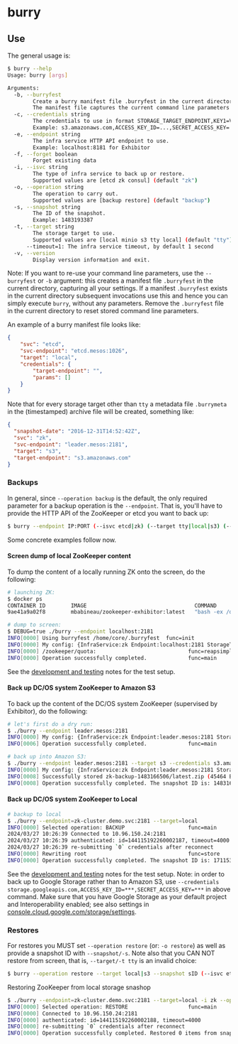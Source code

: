 # burry

## Use

The general usage is:

```bash
$ burry --help
Usage: burry [args]

Arguments:
  -b, --burryfest
        Create a burry manifest file .burryfest in the current directory.
        The manifest file captures the current command line parameters for re-use in subsequent operations.
  -c, --credentials string
        The credentials to use in format STORAGE_TARGET_ENDPOINT,KEY1=VAL1,...KEYn=VALn.
        Example: s3.amazonaws.com,ACCESS_KEY_ID=...,SECRET_ACCESS_KEY=...,BUCKET=...,PREFIX=...,SSL=...
  -e, --endpoint string
        The infra service HTTP API endpoint to use.
        Example: localhost:8181 for Exhibitor
  -f, --forget boolean 
        Forget existing data
  -i, --isvc string
        The type of infra service to back up or restore.
        Supported values are [etcd zk consul] (default "zk")
  -o, --operation string
        The operation to carry out.
        Supported values are [backup restore] (default "backup")
  -s, --snapshot string
        The ID of the snapshot.
        Example: 1483193387
  -t, --target string
        The storage target to use.
        Supported values are [local minio s3 tty local] (default "tty")
      --timeout=1: The infra service timeout, by default 1 second
  -v, --version
        Display version information and exit.
```

Note: If you want to re-use your command line parameters, use the `--burryfest` or `-b` argument: this creates a manifest file `.burryfest` in the current directory, capturing all your settings. If a manifest `.burryfest` exists in the current directory subsequent invocations use this and hence you can simply execute `burry`, without any parameters. Remove the `.burryfest` file in the current directory to reset stored command line parameters.

An example of a burry manifest file looks like:

```json
{
    "svc": "etcd",
    "svc-endpoint": "etcd.mesos:1026",
    "target": "local",
    "credentials": {
        "target-endpoint": "",
        "params": []
    }
}
```

Note that for every storage target other than `tty` a metadata file `.burrymeta` in the (timestamped) archive file will be created, something like:

```json
{
  "snapshot-date": "2016-12-31T14:52:42Z",
  "svc": "zk",
  "svc-endpoint": "leader.mesos:2181",
  "target": "s3",
  "target-endpoint": "s3.amazonaws.com"
}
```

### Backups

In general, since `--operation backup` is the default, the only required parameter for a backup operation is the `--endpoint`. That is, you'll have to provide the HTTP API of the ZooKeeper or etcd you want to back up:

```bash
$ burry --endpoint IP:PORT (--isvc etcd|zk) (--target tty|local|s3) (--credentials STORAGE_TARGET_ENDPOINT,KEY1=VAL1,...,KEYn=VALn)
```

Some concrete examples follow now.

#### Screen dump of local ZooKeeper content

To dump the content of a locally running ZK onto the screen, do the following:

```bash
# launching ZK:
$ docker ps
CONTAINER ID        IMAGE                                  COMMAND                  CREATED             STATUS              PORTS                                                                                            NAMES
9ae41a9a02f8        mbabineau/zookeeper-exhibitor:latest   "bash -ex /opt/exhibi"   2 days ago          Up 2 days           0.0.0.0:2181->2181/tcp, 0.0.0.0:2888->2888/tcp, 0.0.0.0:3888->3888/tcp, 0.0.0.0:8181->8181/tcp   amazing_kilby

# dump to screen:
$ DEBUG=true ./burry --endpoint localhost:2181
INFO[0000] Using burryfest /home/core/.burryfest  func=init
INFO[0000] My config: {InfraService:zk Endpoint:localhost:2181 StorageTarget:tty Creds:{StorageTargetEndpoint: Params:[]}}  func=init
INFO[0000] /zookeeper/quota:                             func=reapsimple
INFO[0000] Operation successfully completed.             func=main
```

See the [development and testing](dev.md#zookeeper) notes for the test setup.

#### Back up DC/OS system ZooKeeper to Amazon S3

To back up the content of the DC/OS system ZooKeeper (supervised by Exhibitor), do the following:

```bash
# let's first do a dry run:
$ ./burry --endpoint leader.mesos:2181
INFO[0000] My config: {InfraService:zk Endpoint:leader.mesos:2181 StorageTarget:tty Creds:{StorageTargetEndpoint: Params:[]}}  func=init
INFO[0006] Operation successfully completed.             func=main

# back up into Amazon S3:
$ ./burry --endpoint leader.mesos:2181 --target s3 --credentials s3.amazonaws.com,ACCESS_KEY_ID=***,SECRET_ACCESS_KEY=***
INFO[0000] My config: {InfraService:zk Endpoint:leader.mesos:2181 StorageTarget:s3 Creds:{InfraServiceEndpoint:s3.amazonaws.com Params:[{Key:ACCESS_KEY_ID Value:***} {Key:SECRET_ACCESS_KEY Value:***}]}}}  func=init
INFO[0008] Successfully stored zk-backup-1483166506/latest.zip (45464 Bytes) in S3 compatible remote storage s3.amazonaws.com  func=remoteS3
INFO[0008] Operation successfully completed. The snapshot ID is: 1483166506  func=main
```

#### Back up DC/OS system ZooKeeper to Local
```bash
# backup to local
$ ./burry --endpoint=zk-cluster.demo.svc:2181 --target=local
INFO[0000] Selected operation: BACKUP                    func=main
2024/03/27 10:26:39 Connected to 10.96.150.24:2181
2024/03/27 10:26:39 authenticated: id=144115192260002187, timeout=4000
2024/03/27 10:26:39 re-submitting `0` credentials after reconnect
INFO[0000] Rewriting root                                func=store
INFO[0000] Operation successfully completed. The snapshot ID is: 1711535199  func=main
```

See the [development and testing](dev.md#zookeeper) notes for the test setup. Note: in order to back up to Google Storage rather than to Amazon S3, use `--credentials storage.googleapis.com,ACCESS_KEY_ID=***,SECRET_ACCESS_KEY=***` in above command. Make sure that you have Google Storage as your default project and Interoperability enabled; see also settings in [console.cloud.google.com/storage/settings](https://console.cloud.google.com/storage/settings).

### Restores

For restores you MUST set `--operation restore` (or: `-o restore`) as well as provide a snapshot ID with `--snapshot/-s`. Note also that you CAN NOT restore from screen, that is, `--target/-t tty` is an invalid choice:

```bash
$ burry --operation restore --target local|s3 --snapshot sID (--isvc etcd|zk) (--credentials STORAGE_TARGET_ENDPOINT,KEY1=VAL1,...,KEYn=VALn)
```

Restoring ZooKeeper from local storage snashop
```bash
$ ./burry --endpoint=zk-cluster.demo.svc:2181 --target=local -i zk --operation=restore --snapshot=1711535199
INFO[0000] Selected operation: RESTORE                   func=main
INFO[0000] Connected to 10.96.150.24:2181               
INFO[0000] authenticated: id=144115192260002188, timeout=4000 
INFO[0000] re-submitting `0` credentials after reconnect 
INFO[0000] Operation successfully completed. Restored 0 items from snapshot 1711535199  func=main
```